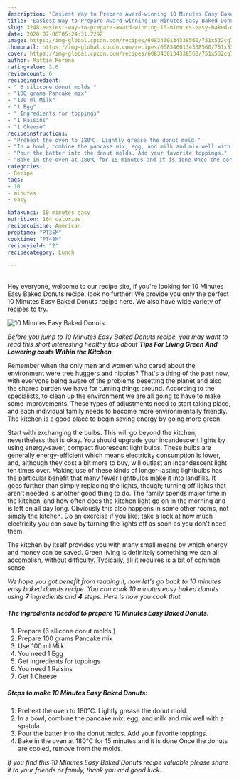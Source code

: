 ```yaml
---
description: "Easiest Way to Prepare Award-winning 10 Minutes Easy Baked Donuts"
title: "Easiest Way to Prepare Award-winning 10 Minutes Easy Baked Donuts"
slug: 3248-easiest-way-to-prepare-award-winning-10-minutes-easy-baked-donuts
date: 2020-07-06T05:24:31.729Z
image: https://img-global.cpcdn.com/recipes/6083460134338560/751x532cq70/10-minutes-easy-baked-donuts-recipe-main-photo.jpg
thumbnail: https://img-global.cpcdn.com/recipes/6083460134338560/751x532cq70/10-minutes-easy-baked-donuts-recipe-main-photo.jpg
cover: https://img-global.cpcdn.com/recipes/6083460134338560/751x532cq70/10-minutes-easy-baked-donuts-recipe-main-photo.jpg
author: Mattie Moreno
ratingvalue: 3.6
reviewcount: 6
recipeingredient:
- " 6 silicone donut molds "
- "100 grams Pancake mix"
- "100 ml Milk"
- "1 Egg"
- " Ingredients for toppings"
- "1 Raisins"
- "1 Cheese"
recipeinstructions:
- "Preheat the oven to 180℃. Lightly grease the donut mold."
- "In a bowl, combine the pancake mix, egg, and milk and mix well with a spatula."
- "Pour the batter into the donut molds. Add your favorite toppings."
- "Bake in the oven at 180℃ for 15 minutes and it is done Once the donuts are cooled, remove from the molds."
categories:
- Recipe
tags:
- 10
- minutes
- easy

katakunci: 10 minutes easy 
nutrition: 164 calories
recipecuisine: American
preptime: "PT35M"
cooktime: "PT48M"
recipeyield: "2"
recipecategory: Lunch

---
```

<br>
Hey everyone, welcome to our recipe site, if you're looking for 10 Minutes Easy Baked Donuts recipe, look no further! We provide you only the perfect 10 Minutes Easy Baked Donuts recipe here. We also have wide variety of recipes to try.
<br>


![10 Minutes Easy Baked Donuts](https://img-global.cpcdn.com/recipes/6083460134338560/751x532cq70/10-minutes-easy-baked-donuts-recipe-main-photo.jpg)

<i>Before you jump to 10 Minutes Easy Baked Donuts recipe, you may want to read this short interesting healthy tips about 
<strong>Tips For Living Green And Lowering costs Within the Kitchen</strong>.</i>
</br>

Remember when the only men and women who cared about the environment were tree huggers and hippies? That's a thing of the past now, with everyone being aware of the problems besetting the planet and also the shared burden we have for turning things around. According to the specialists, to clean up the environment we are all going to have to make some improvements. These types of adjustments need to start taking place, and each individual family needs to become more environmentally friendly. The kitchen is a good place to begin saving energy by going more green.

Start with exchanging the bulbs. This will go beyond the kitchen, nevertheless that is okay. You should upgrade your incandescent lights by using energy-saver, compact fluorescent light bulbs. These bulbs are generally energy-efficient which means electricity consumption is lower, and, although they cost a bit more to buy, will outlast an incandescent light ten times over. Making use of these kinds of longer-lasting lightbulbs has the particular benefit that many fewer lightbulbs make it into landfills. It goes further than simply replacing the lights, though; turning off lights that aren't needed is another good thing to do. The family spends major time in the kitchen, and how often does the kitchen light go on in the morning and is left on all day long. Obviously this also happens in some other rooms, not simply the kitchen. Do an exercise if you like; take a look at how much electricity you can save by turning the lights off as soon as you don't need them.

The kitchen by itself provides you with many small means by which energy and money can be saved. Green living is definitely something we can all accomplish, without difficulty. Typically, all it requires is a bit of common sense.


<i>We hope you got benefit from reading it, now let's go back to 10 minutes easy baked donuts recipe. You can cook 10 minutes easy baked donuts using <strong>7</strong> ingredients and <strong>4</strong> steps. Here is how you cook that.
</i>

##### The ingredients needed to prepare 10 Minutes Easy Baked Donuts:

1. Prepare  (6 silicone donut molds )
1. Prepare 100 grams Pancake mix
1. Use 100 ml Milk
1. You need 1 Egg
1. Get  Ingredients for toppings
1. You need 1 Raisins
1. Get 1 Cheese


##### Steps to make 10 Minutes Easy Baked Donuts:

1. Preheat the oven to 180℃. Lightly grease the donut mold.
1. In a bowl, combine the pancake mix, egg, and milk and mix well with a spatula.
1. Pour the batter into the donut molds. Add your favorite toppings.
1. Bake in the oven at 180℃ for 15 minutes and it is done Once the donuts are cooled, remove from the molds.


<i>If you find this 10 Minutes Easy Baked Donuts recipe valuable please share it to your friends or family, thank you and good luck.</i>
